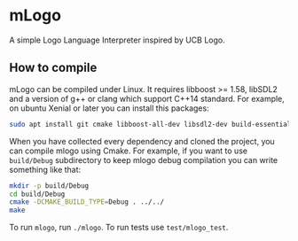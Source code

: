 mLogo
=====

A simple Logo Language Interpreter inspired by UCB Logo.

How to compile
--------------

mLogo can be compiled under Linux. It requires libboost >= 1.58, libSDL2 and a version of g++ or clang which support C++14 standard. For example, on ubuntu Xenial or later you can install this packages:

```bash
sudo apt install git cmake libboost-all-dev libsdl2-dev build-essential
```

When you have collected every dependency and cloned the project, you can compile mlogo using Cmake. 
For example, if you want to use `build/Debug` subdirectory to keep mlogo debug compilation you can
write something like that:


```bash
mkdir -p build/Debug
cd build/Debug
cmake -DCMAKE_BUILD_TYPE=Debug . ../../
make
```

To run `mlogo`, run `./mlogo`. To run tests use `test/mlogo_test`.
